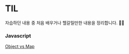 # TIL
자습하던 내용 중 처음 배우거나 헬갈릴만한 내용을 정리합니다. 🧑‍💻

### Javascript
[Object vs Map](https://github.com/Jungho-Cheon/TIL/blob/master/javascript/object_vs_map.md)
